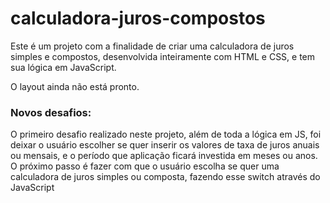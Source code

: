 # calculadora-juros-compostos

Este é um projeto com a finalidade de criar uma calculadora de juros simples e compostos, desenvolvida inteiramente com HTML e CSS, e tem sua lógica em JavaScript. 

O layout ainda não está pronto.

### Novos desafios:
O primeiro desafio realizado neste projeto, além de toda a lógica em JS, foi deixar o usuário escolher se quer inserir os valores de taxa de juros anuais ou mensais, e o período que aplicação ficará investida em meses ou anos. O próximo passo é fazer com que o usuário escolha se quer uma calculadora de juros simples ou composta, fazendo esse switch através do JavaScript
